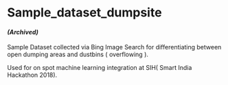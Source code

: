 # Sample_dataset_dumpsite
#### _(Archived)_
Sample Dataset collected via Bing Image Search for differentiating between open dumping areas and dustbins ( overflowing ).

Used for on spot machine learning integration at SIH( Smart India Hackathon 2018).


